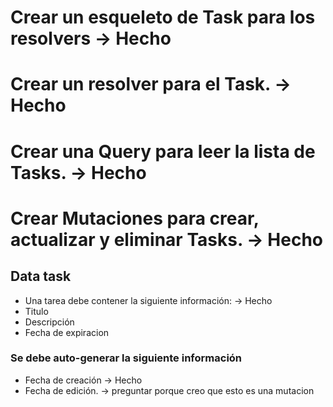 # Crear un esqueleto de Task para los resolvers -> Hecho
# Crear un resolver para el Task. -> Hecho
# Crear una Query para leer la lista de Tasks. -> Hecho
# Crear Mutaciones para crear, actualizar y eliminar Tasks. -> Hecho

## Data task
- Una tarea debe contener la siguiente información: -> Hecho
- Titulo
- Descripción
- Fecha de expiracion

### Se debe auto-generar la siguiente información
- Fecha de creación -> Hecho
- Fecha de edición. -> preguntar porque creo que esto es una mutacion
